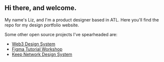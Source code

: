 ## Hi there, and welcome. 

My name's Liz, and I'm a product designer based in ATL. Here you'll find the repo for my design portfolio website.

Some other open source projects I've spearheaded are:

- [Web3 Design System](https://github.com/threshold-network/design-system-docs/tree/main)
- [Figma Tutorial Workshop](https://www.figma.com/community/file/1199724949260413441/figma-basic-tutorial-workshop)
- [Keep Network Design System](https://www.figma.com/file/d4aYxb92nfaaL4tFJKKjol/Keep-Community-Design-System)
